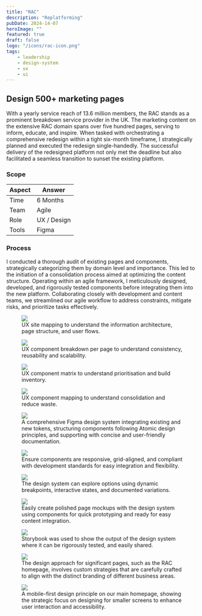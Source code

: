 ```yaml
---
title: "RAC"
description: "Replatforming"
pubDate: 2024-14-07
heroImage: ""
featured: true
draft: false
logo: "/icons/rac-icon.png"
tags:
    - leadership
    - design-system
    - ux
    - ui
---
```


## Design 500+ marketing pages

With a yearly service reach of 13.6 million members, the RAC stands as a prominent breakdown service provider in the UK. The marketing content on the extensive RAC domain spans over five hundred pages, serving to inform, educate, and inspire. When tasked with orchestrating a comprehensive redesign within a tight six-month timeframe, I strategically planned and executed the redesign single-handedly. The successful delivery of the redesigned platform not only met the deadline but also facilitated a seamless transition to sunset the existing platform.

### Scope

| Aspect | Answer      |
| ------ | ----------- |
| Time   | 6 Months    |
| Team   | Agile       |
| Role   | UX / Design |
| Tools  | Figma       |

### Process

I conducted a thorough audit of existing pages and components, strategically categorizing them by domain level and importance. This led to the initiation of a consolidation process aimed at optimizing the content structure. Operating within an agile framework, I meticulously designed, developed, and rigorously tested components before integrating them into the new platform. Collaborating closely with development and content teams, we streamlined our agile workflow to address constraints, mitigate risks, and prioritize tasks effectively.

<figure>
  <Image
    src="/images/rac-replatform/nav-mapping.png"
    class="rounded-md"
  />
  <figcaption>UX site mapping to understand the information architecture, page structure, and user flows.</figcaption>
</figure>

<figure>
  <Image
    src="/images/rac-replatform/component-audit.png"
    class="rounded-md"
  />
  <figcaption>UX component breakdown per page to understand consistency, reusability and scalability.</figcaption>
</figure>

<figure>
  <Image
    src="/images/rac-replatform/naming-audit.png"
    class="rounded-md"
  />
  <figcaption>UX component matrix to understand prioritisation and build inventory.</figcaption>
</figure>

<figure>
  <Image
    src="/images/rac-replatform/rename-audit.png"
    class="rounded-md"
  />
  <figcaption>UX component mapping to understand consolidation and reduce waste.</figcaption>
</figure>

<figure>
  <Image
    src="/images/rac-replatform/library-basics.png"
    class="rounded-md"
  />
  <figcaption>A comprehensive Figma design system integrating existing and new tokens, structuring components following Atomic design principles, and supporting with concise and user-friendly documentation.</figcaption>
</figure>

<figure>
  <Image
    src="/images/rac-replatform/library-setup.png"
    class="rounded-md"
  />
  <figcaption>Ensure components are responsive, grid-aligned, and compliant with development standards for easy integration and flexibility.</figcaption>
</figure>

<figure>
  <Image
    src="/images/rac-replatform/library-organisms.png"
    class="rounded-md"
  />
  <figcaption>The design system can explore options using dynamic breakpoints, interactive states, and documented variations.</figcaption>
</figure>

<figure>
  <Image
    src="/images/rac-replatform/mock-pages.png"
    class="rounded-md"
  />
  <figcaption>Easily create polished page mockups with the design system using components for quick prototyping and ready for easy content integration.</figcaption>
</figure>

<figure>
  <Image
    src="/images/rac-replatform/storybook.png"
    class="rounded-md"
  />
  <figcaption>Storybook was used to show the output of the design system  where it can be rigorously tested, and easily shared.</figcaption>
</figure>

<figure>
  <Image
    src="/images/rac-replatform/homepage-full.png"
    class="rounded-md"
  />
  <figcaption>The design approach for significant pages, such as the RAC homepage, involves custom strategies that are carefully crafted to align with the distinct branding of different business areas.</figcaption>
</figure>

<figure>
  <Image
    src="/images/rac-replatform/homepage-mobile.png"
    class="rounded-md"
  />
  <figcaption>A mobile-first design principle on our main homepage, showing the strategic focus on designing for smaller screens to enhance user interaction and accessibility.</figcaption>
</figure>
